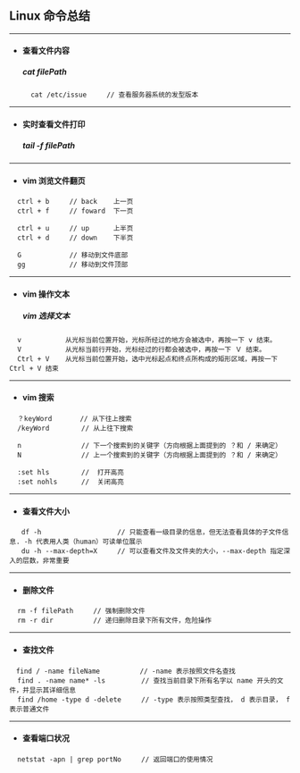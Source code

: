 ## Linux 命令总结

---
- #### 查看文件内容
  ##### cat filePath
  ```
    cat /etc/issue     // 查看服务器系统的发型版本
  ```



---
- #### 实时查看文件打印
  ##### tail -f filePath




---
- #### vim 浏览文件翻页
```
  ctrl + b     // back    上一页
  ctrl + f     // foward  下一页

  ctrl + u     // up      上半页
  ctrl + d     // down    下半页

  G            // 移动到文件底部
  gg           // 移动到文件顶部
```



---
- #### vim 操作文本
  ##### vim 选择文本
```
  v           从光标当前位置开始，光标所经过的地方会被选中，再按一下 v 结束。
  V           从光标当前行开始，光标经过的行都会被选中，再按一下 Ｖ 结束。
  Ctrl + V    从光标当前位置开始，选中光标起点和终点所构成的矩形区域，再按一下 Ctrl + V 结束
```



---
- #### vim 搜索
```
  ？keyWord       // 从下往上搜索
  /keyWord        // 从上往下搜索

  n               // 下一个搜索到的关键字（方向根据上面提到的 ？和 / 来确定）
  N               // 上一个搜索到的关键字（方向根据上面提到的 ？和 / 来确定）

  :set hls        //  打开高亮
  :set nohls      //  关闭高亮
```




---
- #### 查看文件大小
```
   df -h                   // 只能查看一级目录的信息，但无法查看具体的子文件信息. -h 代表用人类（human）可读单位展示
   du -h --max-depth=X     // 可以查看文件及文件夹的大小，--max-depth 指定深入的层数，非常重要
```




---
- #### 删除文件
```
  rm -f filePath     // 强制删除文件
  rm -r dir          // 递归删除目录下所有文件，危险操作
```




---
- #### 查找文件
```
　find / -name fileName          // -name 表示按照文件名查找
  find . -name name* -ls         // 查找当前目录下所有名字以 name 开头的文件，并显示其详细信息
  find /home -type d -delete     // -type 表示按照类型查找， d 表示目录， f 表示普通文件
```



---
- #### 查看端口状况
```
  netstat -apn | grep portNo     // 返回端口的使用情况
```
